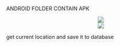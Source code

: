 ANDROID FOLDER CONTAIN APK 

<center><img src="https://imgur.com/download/t4wwFz7" /></center>

<center><img src="https://imgur.com/download/bRlPqni" /></center>

get current location and save it to database
